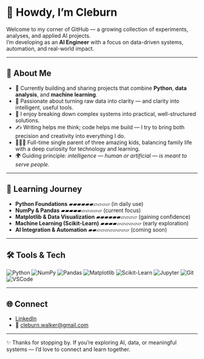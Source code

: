 # 👋 Howdy, I’m Cleburn

Welcome to my corner of GitHub — a growing collection of experiments, analyses, and applied AI projects.  
I’m developing as an **AI Engineer** with a focus on data-driven systems, automation, and real-world impact.

---

## 🌱 About Me
- 🔭 Currently building and sharing projects that combine **Python**, **data analysis**, and **machine learning**.  
- 🎯 Passionate about turning raw data into clarity — and clarity into intelligent, useful tools.  
- 🧩 I enjoy breaking down complex systems into practical, well-structured solutions.  
- ✍️ Writing helps me think; code helps me build — I try to bring both precision and creativity into everything I do.  
- 👨‍👧‍👦 Full-time single parent of three amazing kids, balancing family life with a deep curiosity for technology and learning.  
- 🌍 Guiding principle: *intelligence — human or artificial — is meant to serve people.*  

---

## 🧭 Learning Journey
- **Python Foundations** ▰▰▰▰▰▰▱▱▱▱ (in daily use)  
- **NumPy & Pandas** ▰▰▰▰▰▱▱▱▱▱ (current focus)  
- **Matplotlib & Data Visualization** ▰▰▰▰▰▰▱▱▱▱ (gaining confidence)  
- **Machine Learning (Scikit-Learn)** ▰▰▰▰▱▱▱▱▱▱ (early exploration)  
- **AI Integration & Automation** ▰▰▱▱▱▱▱▱▱▱ (coming soon)

---

## 🛠️ Tools & Tech
![Python](https://img.shields.io/badge/Python-3776AB?style=for-the-badge&logo=python&logoColor=white)
![NumPy](https://img.shields.io/badge/NumPy-013243?style=for-the-badge&logo=numpy&logoColor=white)
![Pandas](https://img.shields.io/badge/Pandas-150458?style=for-the-badge&logo=pandas&logoColor=white)
![Matplotlib](https://img.shields.io/badge/Matplotlib-004C99?style=for-the-badge&logo=plotly&logoColor=white)
![Scikit-Learn](https://img.shields.io/badge/Scikit--Learn-F7931E?style=for-the-badge&logo=scikit-learn&logoColor=white)
![Jupyter](https://img.shields.io/badge/Jupyter-F37626?style=for-the-badge&logo=jupyter&logoColor=white)
![Git](https://img.shields.io/badge/Git-F05032?style=for-the-badge&logo=git&logoColor=white)
![VSCode](https://img.shields.io/badge/VS_Code-007ACC?style=for-the-badge&logo=visualstudiocode&logoColor=white)

---

## 🌐 Connect
- [LinkedIn](https://www.linkedin.com/in/cleburnwalker)  
- 📧 cleburn.walker@gmail.com  

---

✨ Thanks for stopping by. If you’re exploring AI, data, or meaningful systems — I’d love to connect and learn together.
